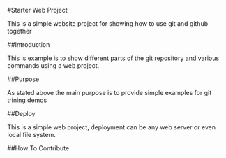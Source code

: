 #Starter Web Project

This is a simple website project for showing how to use git and github together

##Introduction

This is example is to show different parts of the git repository and various commands using a web project.

##Purpose

As stated above the main purpose is to provide simple examples for git trining demos

##Deploy

This is a simple web project, deployment can be any web server or even local file system.

##How To Contribute
